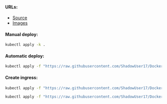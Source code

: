 #### URLs:
- [Source](https://github.com/traefik/whoami/blob/master/README.md)
- [Images](https://hub.docker.com/r/traefik/whoami)

#### Manual deploy:
```bash
kubectl apply -k .
```

#### Automatic deploy:
```bash
kubectl apply -f "https://raw.githubusercontent.com/ShadowUser17/DockerTemplates/master/K8S/whoami/fluxcd-deploy.yml"
```

#### Create ingress:
```bash
kubectl apply -f "https://raw.githubusercontent.com/ShadowUser17/DockerTemplates/master/K8S/whoami/ingress-nginx.yml"
```
```bash
kubectl apply -f "https://raw.githubusercontent.com/ShadowUser17/DockerTemplates/master/K8S/whoami/ingress-istio.yml"
```
